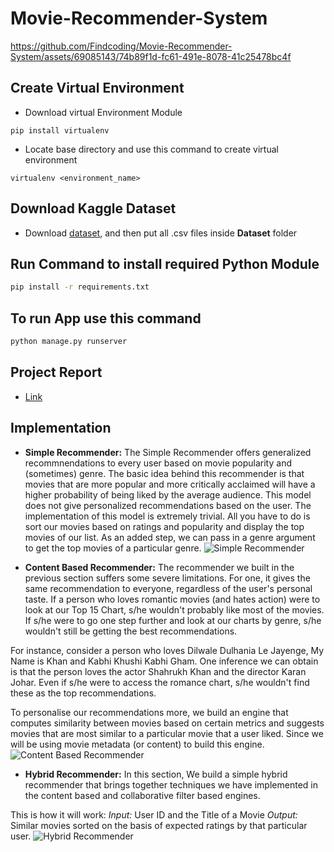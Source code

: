 # Movie-Recommender-System


https://github.com/Findcoding/Movie-Recommender-System/assets/69085143/74b89f1d-fc61-491e-8078-41c25478bc4f


<!-- ![Home](https://github.com/Findcoding/Movie-Recommender-System/assets/69085143/402066ea-d069-4aed-98a6-ad72069b9f37) -->

## Create Virtual Environment
- Download virtual Environment Module
```
pip install virtualenv
```
- Locate base directory and use this command to create virtual environment
```
virtualenv <environment_name>
```
## Download Kaggle Dataset
- Download [dataset](https://www.kaggle.com/datasets/rounakbanik/the-movies-dataset), and then put all .csv files inside **Dataset** folder
## Run Command to install required Python Module
```sh
pip install -r requirements.txt
```
## To run App use this command
```sh
python manage.py runserver
```
## Project Report
- [Link](https://docs.google.com/presentation/d/12CbAwLRKh0JN6CNpZPq6RqJ4zktfQh-1YTOaLcsqV1M/edit?usp=sharing)

## Implementation 
- **Simple Recommender:** The Simple Recommender offers generalized recommnendations to every user based on movie popularity and (sometimes) genre. The basic idea behind this recommender is that movies that are more popular and more critically acclaimed will have a higher probability of being liked by the average audience. This model does not give personalized recommendations based on the user. The implementation of this model is extremely trivial. All you have to do is sort our movies based on ratings and popularity and display the top movies of our list. As an added step, we can pass in a genre argument to get the top movies of a particular genre.
![Simple Recommender](https://github.com/Findcoding/Movie-Recommender-System/assets/69085143/5d39471b-3e3a-46a4-ab6b-5d12b28685be)

- **Content Based Recommender:** The recommender we built in the previous section suffers some severe limitations. For one, it gives the same recommendation to everyone, regardless of the user's personal taste. If a person who loves romantic movies (and hates action) were to look at our Top 15 Chart, s/he wouldn't probably like most of the movies. If s/he were to go one step further and look at our charts by genre, s/he wouldn't still be getting the best recommendations.

For instance, consider a person who loves Dilwale Dulhania Le Jayenge, My Name is Khan and Kabhi Khushi Kabhi Gham. One inference we can obtain is that the person loves the actor Shahrukh Khan and the director Karan Johar. Even if s/he were to access the romance chart, s/he wouldn't find these as the top recommendations.

To personalise our recommendations more, we build an engine that computes similarity between movies based on certain metrics and suggests movies that are most similar to a particular movie that a user liked. Since we will be using movie metadata (or content) to build this engine.
![Content Based Recommender](https://github.com/Findcoding/Movie-Recommender-System/assets/69085143/8cf0f430-b703-4980-931f-67d3e9ceea0d)

- **Hybrid Recommender:** In this section, We build a simple hybrid recommender that brings together techniques we have implemented in the content based and collaborative filter based engines. 

This is how it will work:
 _Input:_ User ID and the Title of a Movie
 _Output:_ Similar movies sorted on the basis of expected ratings by that particular user.
 ![Hybrid Recommender](https://github.com/Findcoding/Movie-Recommender-System/assets/69085143/6606777b-4b43-404a-8050-cc639d7c15a6)
